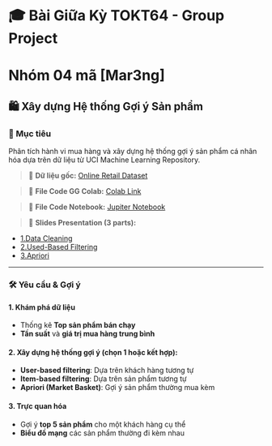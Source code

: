 # 🎓 Bài Giữa Kỳ TOKT64 - Group Project
# Nhóm 04 mã [Mar3ng]

## 🛍️ Xây dựng Hệ thống Gợi ý Sản phẩm

### 📌 Mục tiêu
Phân tích hành vi mua hàng và xây dựng hệ thống gợi ý sản phẩm cá nhân hóa dựa trên dữ liệu từ UCI Machine Learning Repository.

> 🔗 **Dữ liệu gốc:** [Online Retail Dataset](http://archive.ics.uci.edu/dataset/352/online+retail)

> 🔗 **File Code GG Colab:** [Colab Link](https://colab.research.google.com/drive/1sdrZQisGPS0hCyQnouA0_fJS_YChLxqd?usp=sharing)

> 🔗 **File Code Notebook:** [Jupiter Notebook](https://github.com/ngthuylinh3003/Group-Project/blob/6eca806d30e847f9e912cb92d02ee6525f6ea652/Mar3ng_UDMar_midterm_final.ipynb)

> 🔗 **Slides Presentation (3 parts):**
+ [1.Data Cleaning](https://github.com/ngthuylinh3003/Group-Project/blob/55484487fc98cb3bb4b904f5c91a5271940f6c38/%5BPresentation%5D%20Data%20Cleaning.pdf)
+ [2.Used-Based Filtering](https://github.com/ngthuylinh3003/Group-Project/blob/55484487fc98cb3bb4b904f5c91a5271940f6c38/%5BPresentation%5D%20Used_Item_Based%20Filtering.pdf)
+ [3.Apriori](https://github.com/ngthuylinh3003/Group-Project/blob/55484487fc98cb3bb4b904f5c91a5271940f6c38/%5BPresentation%5D%20Apriori_Market_Basket.pdf)
---

### 🛠 Yêu cầu & Gợi ý

#### 1. Khám phá dữ liệu
- Thống kê **Top sản phẩm bán chạy**
- **Tần suất** và **giá trị mua hàng trung bình**

#### 2. Xây dựng hệ thống gợi ý (chọn 1 hoặc kết hợp):
- **User-based filtering**: Dựa trên khách hàng tương tự
- **Item-based filtering**: Dựa trên sản phẩm tương tự
- **Apriori (Market Basket)**: Gợi ý sản phẩm thường mua kèm

#### 3. Trực quan hóa
- Gợi ý **top 5 sản phẩm** cho một khách hàng cụ thể
- **Biểu đồ mạng** các sản phẩm thường đi kèm nhau

